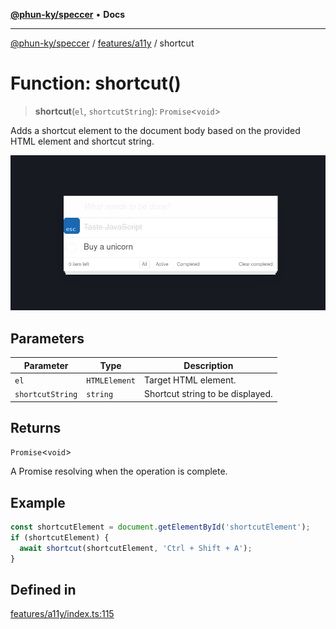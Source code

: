 [**@phun-ky/speccer**](../../../README.md) • **Docs**

***

[@phun-ky/speccer](../../../README.md) / [features/a11y](../README.md) / shortcut

# Function: shortcut()

> **shortcut**(`el`, `shortcutString`): `Promise`\<`void`\>

Adds a shortcut element to the document body based on the provided HTML element and shortcut string.

![Screenshot of speccer a11y shortcuts in use](https://github.com/phun-ky/speccer/blob/main/public/a11y-shortcut.png?raw=true)

## Parameters

| Parameter | Type | Description |
| ------ | ------ | ------ |
| `el` | `HTMLElement` | Target HTML element. |
| `shortcutString` | `string` | Shortcut string to be displayed. |

## Returns

`Promise`\<`void`\>

A Promise resolving when the operation is complete.

## Example

```ts
const shortcutElement = document.getElementById('shortcutElement');
if (shortcutElement) {
  await shortcut(shortcutElement, 'Ctrl + Shift + A');
}
```

## Defined in

[features/a11y/index.ts:115](https://github.com/phun-ky/speccer/blob/main/src/features/a11y/index.ts#L115)

